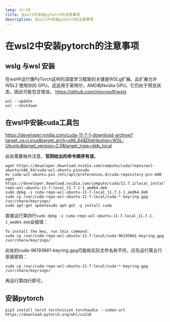 ```yaml
---
lang: zh-CN
title: 在wsl2中安装pytorch的注意事项
description: 在wsl2中安装pytorch的注意事项
---
```


# 在wsl2中安装pytorch的注意事项

## wslg 与wsl 安装
在wsl中运行像PyTorch这样的深度学习框架的关键是WSLg扩展。此扩展允许 WSL2 使用你的 GPU。这适用于英特尔，AMD和Nvidia GPU。它仍处于预览状态，因此可能包含错误。
https://github.com/microsoft/wslg
```
wsl --update
wsl --shutdown
```

## 在wsl中安装cuda工具包
https://developer.nvidia.com/cuda-11-7-1-download-archive?target_os=Linux&target_arch=x86_64&Distribution=WSL-Ubuntu&target_version=2.0&target_type=deb_local

此处需要格外注意，**官网给出的命令顺序有误**。

```
wget https://developer.download.nvidia.com/compute/cuda/repos/wsl-ubuntu/x86_64/cuda-wsl-ubuntu.pinsudo 
mv cuda-wsl-ubuntu.pin /etc/apt/preferences.d/cuda-repository-pin-600
wget https://developer.download.nvidia.com/compute/cuda/11.7.1/local_installers/cuda-repo-wsl-ubuntu-11-7-local_11.7.1-1_amd64.deb
sudo dpkg -i cuda-repo-wsl-ubuntu-11-7-local_11.7.1-1_amd64.deb
sudo cp /var/cuda-repo-wsl-ubuntu-11-7-local/cuda-*-keyring.gpg /usr/share/keyrings/
sudo apt-get updatesudo apt-get -y install cuda
```
直接运行第四行`sudo dpkg -i cuda-repo-wsl-ubuntu-11-7-local_11.7.1-1_amd64.deb`会报错：
```The public CUDA GPG key does not appear to be installed.
To install the key, run this command:
sudo cp /var/cuda-repo-wsl-ubuntu-11-7-local/cuda-96193861-keyring.gpg /usr/share/keyrings/
```
此处的cuda-96193861-keyring.gpg可能和实际文件名称不符，应先运行第五行安装密钥：

`sudo cp /var/cuda-repo-wsl-ubuntu-11-7-local/cuda-*-keyring.gpg /usr/share/keyrings/`

再运行第四行即可。

## 安装pytorch
```pip3 install torch torchvision torchaudio --index-url https://download.pytorch.org/whl/cu118```